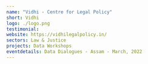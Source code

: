 ```yaml
---
name: "Vidhi - Centre for Legal Policy"
short: Vidhi
logo: ./logo.png
testimonial:
website: https://vidhilegalpolicy.in/
sectors: Law & Justice
projects: Data Workshops
eventdetails: Data Dialogues - Assam - March, 2022
---
```

